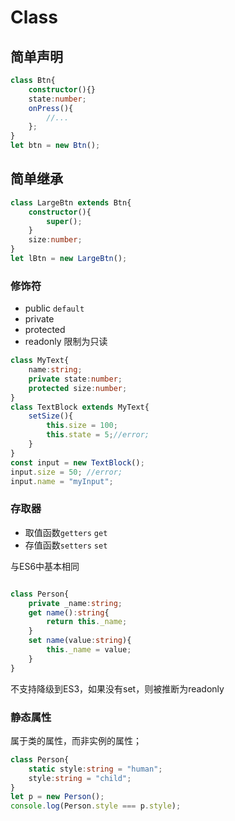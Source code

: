
# Class

## 简单声明

```typescript
class Btn{
    constructor(){}
    state:number;
    onPress(){
        //...
    };
}
let btn = new Btn();
```

## 简单继承

```typescript
class LargeBtn extends Btn{
    constructor(){
        super();
    }
    size:number;
}
let lBtn = new LargeBtn();
```

### 修饰符

* public `default`
* private
* protected
* readonly 限制为只读

```typescript
class MyText{
    name:string;
    private state:number;
    protected size:number;
}
class TextBlock extends MyText{
    setSize(){
        this.size = 100;
        this.state = 5;//error;
    }
}
const input = new TextBlock();
input.size = 50; //error;
input.name = "myInput";

```

### 存取器

* 取值函数`getters`   `get`
* 存值函数`setters`   `set`

与ES6中基本相同

```typescript

class Person{
    private _name:string;
    get name():string{
        return this._name;
    }
    set name(value:string){
        this._name = value;
    }
}

```

不支持降级到ES3，如果没有set，则被推断为readonly

### 静态属性

属于类的属性，而非实例的属性；

```typescript
class Person{
    static style:string = "human";
    style:string = "child";
}
let p = new Person();
console.log(Person.style === p.style);

```